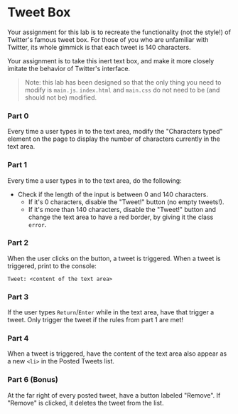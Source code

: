 # Tweet Box

Your assignment for this lab is to recreate the functionality 
(not the style!) of Twitter's famous tweet box. For those of you who are
unfamiliar with Twitter, its whole gimmick is that each tweet is 140 
characters. 

Your assignment is to take this inert text box, and make it more closely
imitate the behavior of Twitter's interface.

> Note: this lab has been designed so that the only thing you need to 
> modify is `main.js`. `index.html` and `main.css` do not need to be 
> (and should not be) modified.

### Part 0

Every time a user types in to the text area, modify the "Characters typed"
element on the page to display the number of characters currently in the 
text area.

### Part 1

Every time a user types in to the text area, do the following:

- Check if the length of the input is between 0 and 140 characters.
  - If it's 0 characters, disable the "Tweet!" button (no empty tweets!).
  - If it's more than 140 characters, disable the "Tweet!" button and
    change the text area to have a red border, by giving it the class
    `error`.

### Part 2

When the user clicks on the button, a tweet is triggered. When a tweet
is triggered, print to the console:

```
Tweet: <content of the text area>
```

### Part 3

If the user types `Return`/`Enter` while in the text area, have that 
trigger a tweet. Only trigger the tweet if the rules from part 1 are met!

### Part 4

When a tweet is triggered, have the content of the text area also appear
as a new `<li>` in the Posted Tweets list.

### Part 6 (Bonus)

At the far right of every posted tweet, have a button labeled "Remove".
If "Remove" is clicked, it deletes the tweet from the list.
